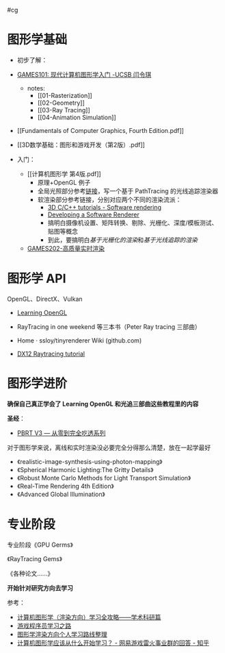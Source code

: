 #cg

# 图形学基础

- 初步了解：
- [GAMES101: 现代计算机图形学入门 -UCSB 闫令琪](https://link.zhihu.com/?target=https%3A//sites.cs.ucsb.edu/~lingqi/teaching/games101.html)
	- notes:
		- [[01-Rasterization]]
		- [[02-Geometry]]
		- [[03-Ray Tracing]]
		- [[04-Animation Simulation]]
- [[Fundamentals of Computer Graphics, Fourth Edition.pdf]]
- [[3D数学基础：图形和游戏开发（第2版）.pdf]]

- 入门：
	- [[计算机图形学 第4版.pdf]]
		- 原理+OpenGL 例子
		- 全局光照部分参考[链接](https://www.kevinbeason.com/smallpt/)，写一个基于 PathTracing 的光线追踪渲染器
		- 软渲染部分参考链接，分别对应两个不同的渲染流派：
			- [3D C/C++ tutorials - Software rendering](http://www.3dcpptutorials.sk/index.php?id=15)
			- [Developing a Software Renderer](https://trenki2.github.io/blog/2017/06/06/developing-a-software-renderer-part1/)
			- 搞明白摄像机设置、矩阵转换、剔除、光栅化、深度/模板测试、贴图等概念
			- 到此，要搞明白*基于光栅化的渲染*和*基于光线追踪的渲染*
	- [GAMES202-高质量实时渲染](https://www.bilibili.com/video/BV1YK4y1T7yY/?spm_id_from=333.999.0.0)
# 图形学 API

OpenGL、DirectX、Vulkan

- [Learning OpenGL](https://learnopengl-cn.github.io/)
- RayTracing in one weekend 等三本书（Peter Ray tracing 三部曲）

- Home · ssloy/tinyrenderer Wiki (github.com)

- [DX12 Raytracing tutorial](https://developer.nvidia.com/rtx/raytracing/dxr/DX12-Raytracing-tutorial-Part-1)

# 图形学进阶

**确保自己真正学会了 Learning OpenGL 和光追三部曲这些教程里的内容**

**圣经**：
- [PBRT V3 — 从零到完全吃透系列](https://dezeming.top/?page_id=50)

对于图形学来说，离线和实时渲染没必要完全分得那么清楚，放在一起学最好

- 《realistic-image-synthesis-using-photon-mapping》
- 《Spherical Harmonic Lighting:The Gritty Details》
- 《Robust Monte Carlo Methods for Light Transport Simulation》
- 《Real-Time Rendering 4th Edition》
- 《Advanced Global Illumination》

# 专业阶段

专业阶段《GPU Germs》

《RayTracing Gems》

《各种论文……》

**开始针对研究方向去学习**

参考：
- [计算机图形学（渲染方向）学习全攻略——学术科研篇](https://juejin.cn/post/6975112060006858760)
- [游戏程序员学习之路](https://miloyip.github.io/game-programmer/game-programmer-zh-cn.svg)
- [图形学渲染方向个人学习路线整理](https://zhuanlan.zhihu.com/p/445343440)
- [计算机图形学应该从什么开始学习？ - 网易游戏雷火事业群的回答 - 知乎](https://www.zhihu.com/question/349302834/answer/931378785)
